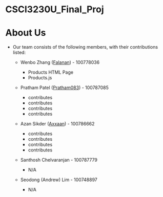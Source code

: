 # CSCI3230U_Final_Proj

# About Us

-  Our team consists of the following members, with their contributions listed:
    - Wenbo Zhang ([Falanan](https://github.com/Falanan)) - 100778036
      - Products HTML Page
      - Products.js

    - Pratham Patel ([Pratham083](https://github.com/Pratham083)) - 100787085
      - contributes
      - contributes
      - contributes
      - contributes
      
    - Azan Sikder ([Axxaan](https://github.com/Axxaan)) - 100786662
      - contributes
      - contributes
      - contributes
      - contributes

    - Santhosh Chelvaranjan - 100787779
      - N/A

    - Seodong (Andrew) Lim - 100748897
      - N/A
